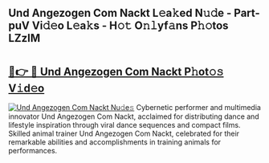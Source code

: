## Und Angezogen Com Nackt L𝚎a𝚔ed N𝚞𝚍e - Part-puV Vi𝚍𝚎o L𝚎a𝚔s - H𝚘𝚝 O𝚗𝚕yf𝚊ns P𝚑𝚘tos LZzIM

# <h2><a href="http://kf5bmc8.oniu.top/?m=Und+Angezogen+Com+Nackt">🔗👉 🔴 Und Angezogen Com Nackt P𝚑ot𝚘𝚜 V𝚒d𝚎o</a></h2>

[![Und Angezogen Com Nackt Nu𝚍e𝚜](https://i.imgur.com/0qMVB7G.gif)](http://kf5bmc8.oniu.top/?m=Und+Angezogen+Com+Nackt)
Cybernetic performer and multimedia innovator Und Angezogen Com Nackt, acclaimed for distributing dance and lifestyle inspiration through viral dance sequences and compact films. Skilled animal trainer Und Angezogen Com Nackt, celebrated for their remarkable abilities and accomplishments in training animals for performances.  
